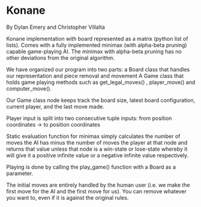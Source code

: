 # Konane

By Dylan Emery and Christopher Villalta

Konane implementation with board represented as a matrix (python list of lists). Comes with a fully implemented minimax (with alpha-beta pruning) capable game-playing AI. The minimax with alpha-beta pruning has no other deviations from the original algorithm.

We have organized our program into two parts: 
a Board class that handles our representation and piece removal and movement
A Game class that holds game playing methods such as get_legal_moves() , player_move() and computer_move().

Our Game class node keeps track the board size, latest board configuration, current player, and the last move made.

Player input is split into two consecutive tuple inputs: from position coordinates -> to position coordinates

Static evaluation function for minimax simply calculates the number of moves the AI has minus the number of moves the player at that node and returns that value unless that node is a win-state or lose-state whereby it will give it a positive infinite value or a negative infinite value respectively.

Playing is done by calling the play_game() function with a Board as a parameter.

The initial moves are entirely handled by the human user (i.e. we make the first move for the AI and the first move for us). You can remove whatever you want to, even if it is against the original rules.
